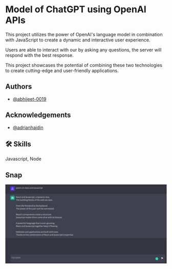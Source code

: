 
# Model of ChatGPT using OpenAI APIs

This project utilizes the power of OpenAI's language model in combination with JavaScript to create a dynamic and interactive user experience.

Users are able to interact with our by asking any questions, the server will respond with the best response. 

This project showcases the potential of combining these two technologies to create cutting-edge and user-friendly applications.



## Authors

- [@abhijeet-0019](https://github.com/abhijeet-0019)

## Acknowledgements

 - [@adrianhajdin](https://github.com/adrianhajdin/)

## 🛠 Skills
Javascript, Node


## Snap

![sanp](https://github.com/abhijeet-0019/OpenAI_ChatGPT/blob/master/screeshot_openai.png)


